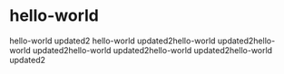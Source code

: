 # hello-world
hello-world updated2
hello-world updated2hello-world updated2hello-world updated2hello-world updated2hello-world updated2hello-world updated2

